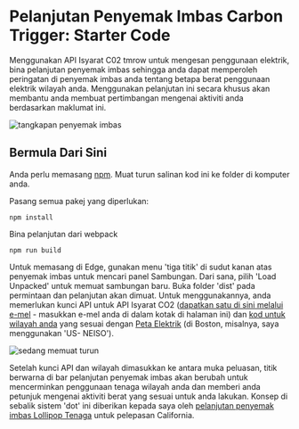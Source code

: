# Pelanjutan Penyemak Imbas Carbon Trigger: Starter Code

Menggunakan API Isyarat C02 tmrow untuk mengesan penggunaan elektrik, bina pelanjutan penyemak imbas sehingga anda dapat memperoleh peringatan di penyemak imbas anda tentang betapa berat penggunaan elektrik wilayah anda. Menggunakan pelanjutan ini secara khusus akan membantu anda membuat pertimbangan mengenai aktiviti anda berdasarkan maklumat ini.

![tangkapan penyemak imbas](../../extension-screenshot.png)

## Bermula Dari Sini

Anda perlu memasang [npm](https://npmjs.com). Muat turun salinan kod ini ke folder di komputer anda.

Pasang semua pakej yang diperlukan:

```
npm install
```

Bina pelanjutan dari webpack

```
npm run build
```

Untuk memasang di Edge, gunakan menu 'tiga titik' di sudut kanan atas penyemak imbas untuk mencari panel Sambungan. Dari sana, pilih 'Load Unpacked' untuk memuat sambungan baru. Buka folder 'dist' pada permintaan dan pelanjutan akan dimuat. Untuk menggunakannya, anda memerlukan kunci API untuk API Isyarat CO2 ([dapatkan satu di sini melalui e-mel](https://www.co2signal.com/) - masukkan e-mel anda di dalam kotak di halaman ini) dan [kod untuk wilayah anda](http://api.electricitymap.org/v3/zones) yang sesuai dengan [Peta Elektrik](https://www.electricitymap.org/map) (di Boston, misalnya, saya menggunakan 'US- NEISO').

![sedang memuat turun](../../install-on-edge.png)

Setelah kunci API dan wilayah dimasukkan ke antara muka peluasan, titik berwarna di bar pelanjutan penyemak imbas akan berubah untuk mencerminkan penggunaan tenaga wilayah anda dan memberi anda petunjuk mengenai aktiviti berat yang sesuai untuk anda lakukan. Konsep di sebalik sistem 'dot' ini diberikan kepada saya oleh [pelanjutan penyemak imbas Lollipop Tenaga](https://energylollipop.com/) untuk pelepasan California.